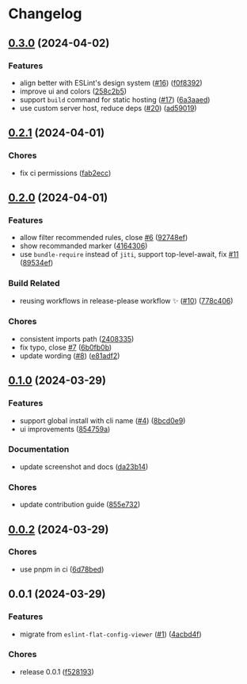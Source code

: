 # Changelog

## [0.3.0](https://github.com/eslint/config-inspector/compare/v0.2.1...v0.3.0) (2024-04-02)


### Features

* align better with ESLint's design system ([#16](https://github.com/eslint/config-inspector/issues/16)) ([f0f8392](https://github.com/eslint/config-inspector/commit/f0f839222339850afb8b8b6fe4fc153ce49785f6))
* improve ui and colors ([258c2b5](https://github.com/eslint/config-inspector/commit/258c2b50a2c1e1d28cc0378315a36231fb53df35))
* support `build` command for static hosting ([#17](https://github.com/eslint/config-inspector/issues/17)) ([6a3aaed](https://github.com/eslint/config-inspector/commit/6a3aaedc25ec1ddd6fe292aa4629b965a6a81856))
* use custom server host, reduce deps ([#20](https://github.com/eslint/config-inspector/issues/20)) ([ad59019](https://github.com/eslint/config-inspector/commit/ad590194311e6df8546c7bd1d158a3ada4e4ae4c))

## [0.2.1](https://github.com/eslint/config-inspector/compare/v0.2.0...v0.2.1) (2024-04-01)


### Chores

* fix ci permissions ([fab2ecc](https://github.com/eslint/config-inspector/commit/fab2ecc45531e7dbe0888ca8c56234b9a2484ce3))

## [0.2.0](https://github.com/eslint/config-inspector/compare/v0.1.0...v0.2.0) (2024-04-01)


### Features

* allow filter recommended rules, close [#6](https://github.com/eslint/config-inspector/issues/6) ([92748ef](https://github.com/eslint/config-inspector/commit/92748ef3955ed705a2f067bca03ade08cd5ba759))
* show recommanded marker ([4164306](https://github.com/eslint/config-inspector/commit/4164306a97f59a798149a1fd39c36c20dfef5f15))
* use `bundle-require` instead of `jiti`, support top-level-await, fix [#11](https://github.com/eslint/config-inspector/issues/11) ([89534ef](https://github.com/eslint/config-inspector/commit/89534ef0ae9f2d04d784fa4309e935b16f3c86d7))


### Build Related

* reusing workflows in release-please workflow ✨ ([#10](https://github.com/eslint/config-inspector/issues/10)) ([778c406](https://github.com/eslint/config-inspector/commit/778c406005c38747c3593ee04f1cd5ebe696651b))


### Chores

* consistent imports path ([2408335](https://github.com/eslint/config-inspector/commit/2408335588f3c98633c46087b92c55db2deb8cee))
* fix typo, close [#7](https://github.com/eslint/config-inspector/issues/7) ([6b0fb0b](https://github.com/eslint/config-inspector/commit/6b0fb0b285aef1bbe8f5b6993c0b3aa4ca8ec089))
* update wording ([#8](https://github.com/eslint/config-inspector/issues/8)) ([e81adf2](https://github.com/eslint/config-inspector/commit/e81adf217356cea9a58d51f7220dcf11a9a027f9))

## [0.1.0](https://github.com/eslint/config-inspector/compare/v0.0.2...v0.1.0) (2024-03-29)


### Features

* support global install with cli name ([#4](https://github.com/eslint/config-inspector/issues/4)) ([8bcd0e9](https://github.com/eslint/config-inspector/commit/8bcd0e97681817ebd05f2d0717b2b70a0357485f))
* ui improvements ([854759a](https://github.com/eslint/config-inspector/commit/854759ab11f4622cd202b11cde21f957c24d1b50))


### Documentation

* update screenshot and docs ([da23b14](https://github.com/eslint/config-inspector/commit/da23b143a6d8d5ec15e80c022e7624b59f53c98e))


### Chores

* update contribution guide ([855e732](https://github.com/eslint/config-inspector/commit/855e732ae3ee8cc9c47f844b5c6b0eb3a44e5883))

## [0.0.2](https://github.com/eslint/config-inspector/compare/v0.0.1...v0.0.2) (2024-03-29)


### Chores

* use pnpm in ci ([6d78bed](https://github.com/eslint/config-inspector/commit/6d78bede86e8ab9714bc482027612461c76cee06))

## 0.0.1 (2024-03-29)


### Features

* migrate from `eslint-flat-config-viewer` ([#1](https://github.com/eslint/config-inspector/issues/1)) ([4acbd4f](https://github.com/eslint/config-inspector/commit/4acbd4f0a4206b3eddbe8f79f5c5320577c771ba))


### Chores

* release 0.0.1 ([f528193](https://github.com/eslint/config-inspector/commit/f528193c3e0174e045ff6b27d6630643a37d8fed))
